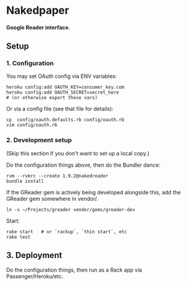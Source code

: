 # Nakedpaper
#### Google Reader interface.

Setup
-----

### 1. Configuration

You may set OAuth config via ENV variables:

    heroku config:add OAUTH_KEY=consumer_key.com
    heroku config:add OAUTH_SECRET=secret_here
    # (or otherwise export these vars)

Or via a config file (see that file for details):

    cp  config/oauth.defaults.rb config/oauth.rb
    vim config/oauth.rb

### 2. Development setup

(Skip this section if you don't want to set up a local copy.)

Do the configuration things above, then do the Bundler dance:

    rvm --rvmrc --create 1.9.2@nakedreader
    bundle install

If the GReader gem is actively being developed alongside this,
add the GReader gem somewhere in vendor/.

    ln -s ~/Projects/greader vendor/gems/greader-dev

Start:

    rake start   # or `rackup`, `thin start`, etc
    rake test

## 3. Deployment

Do the configuration things, then run as a Rack app via Passenger/Heroku/etc.
